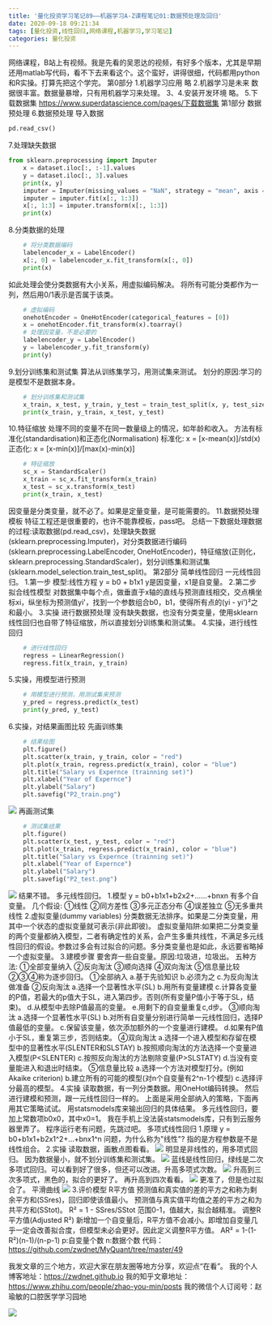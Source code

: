 ```yaml
---
title: '量化投资学习笔记89——机器学习A-Z课程笔记01:数据预处理及回归'
date: 2020-09-18 09:21:34
tags: [量化投资,线性回归,网络课程,机器学习,学习笔记]
categories: 量化投资
---
```

网络课程，B站上有视频。我是先看的吴恩达的视频，有好多个版本，尤其是早期还用matlab写代码，看不下去来看这个。这个蛮好，讲得很细，代码都用python和R实操。打算先把这个学完。
第0部分
1.机器学习应用
略
2.机器学习是未来
数据很丰富。数据量暴增，只有用机器学习来处理。
3、4.安装开发环境
略。
5.下载数据集
https://www.superdatascience.com/pages/下载数据集
第1部分 数据预处理
6.数据预处理
导入数据
```python
pd.read_csv()
```
7.处理缺失数据
```python
from sklearn.preprocessing import Imputer
    x = dataset.iloc[:, :-1].values
    y = dataset.iloc[:, 3].values
    print(x, y)
    imputer = Imputer(missing_values = "NaN", strategy = "mean", axis = 0)
    imputer = imputer.fit(x[:, 1:3])
    x[:, 1:3] = imputer.transform(x[:, 1:3])
    print(x)
```
8.分类数据的处理
```python
    # 将分类数据编码
    labelencoder_x = LabelEncoder()
    x[:, 0] = labelencoder_x.fit_transform(x[:, 0])
    print(x)
```
如此处理会使分类数据有大小关系，用虚拟编码解决。
将所有可能分类都作为一列，然后用0/1表示是否属于该类。
```python
    # 虚拟编码
    onehotEncoder = OneHotEncoder(categorical_features = [0])
    x = onehotEncoder.fit_transform(x).toarray()
    # 处理因变量，不是必要的
    labelencoder_y = LabelEncoder()
    y = labelencoder_y.fit_transform(y)
    print(y)
```
9.划分训练集和测试集
算法从训练集学习，用测试集来测试。
划分的原因:学习的是模型不是数据本身。
```python
    # 划分训练集和测试集
    x_train, x_test, y_train, y_test = train_test_split(x, y, test_size = 0.2, random_state = 0)
    print(x_train, y_train, x_test, y_test)
```
10.特征缩放
处理不同的变量不在同一数量级上的情况，如年龄和收入。
方法有标准化(standardisation)和正态化(Normalisation)
标准化: x = [x-mean(x)]/std(x)
正态化: x = [x-min(x)]/[max(x)-min(x)]
```python
    # 特征缩放
    sc_x = StandardScaler()
    x_train = sc_x.fit_transform(x_train)
    x_test = sc_x.transform(x_test)
    print(x_train, x_test)
```
因变量是分类变量，就不必了。如果是定量变量，是可能需要的。
11.数据预处理模板
特征工程还是很重要的，也许不能靠模板，pass吧。
总结一下数据处理数据的过程:读取数据(pd.read_csv)，处理缺失数据(sklearn.preprocessing.Imputer)，对分类数据进行编码(sklearn.preprocessing.LabelEncoder, OneHotEncoder)，特征缩放(正则化，sklearn.preprocessing.StandardScaler)，划分训练集和测试集(sklearn.model_selection.train_test_split)。
第2部分 简单线性回归
一元线性回归。
1.第一步
模型:线性方程
y = b0 + b1x1
y是因变量，x1是自变量。
2.第二步
拟合线性模型
对数据集中每个点，做垂直于x轴的直线与预测直线相交，交点横坐标xi，纵坐标为预测值yi'，找到一个参数组合b0，b1，使得所有点的(yi - yi')²之和最小。
3.实操
进行数据预处理
没有缺失数据，也没有分类变量，使用sklearn线性回归也自带了特征缩放，所以直接划分训练集和测试集。
4.实操，进行线性回归
```python
    # 进行线性回归
    regress = LinearRegression()
    regress.fit(x_train, y_train)
```
5.实操，用模型进行预测
```python
    # 用模型进行预测，用测试集来预测
    y_pred = regress.predict(x_test)
    print(y_pred, y_test)
```
6.实操，对结果画图比较
先画训练集
```python
    # 结果绘图
    plt.figure()
    plt.scatter(x_train, y_train, color = "red")
    plt.plot(x_train, regress.predict(x_train), color = "blue")
    plt.title("Salary vs Expernce (trainning set)")
    plt.xlabel("Year of Expernce")
    plt.ylabel("Salary")
    plt.savefig("P2_train.png")
```
![](https://zymblog-1258069789.cos.ap-chengdu.myqcloud.com/blog0178-QTLearn/62/01.png)
再画测试集
```python
    # 测试集结果
    plt.figure()
    plt.scatter(x_test, y_test, color = "red")
    plt.plot(x_train, regress.predict(x_train), color = "blue")
    plt.title("Salary vs Expernce (trainning set)")
    plt.xlabel("Year of Expernce")
    plt.ylabel("Salary")
    plt.savefig("P2_test.png")
```
![](https://zymblog-1258069789.cos.ap-chengdu.myqcloud.com/blog0178-QTLearn/62/02.png)
结果不错。
多元线性回归。
1.模型
y = b0+b1x1+b2x2+……+bnxn
有多个自变量。
几个假设:
①线性
②同方差性
③多元正态分布
④误差独立
⑤无多重共线性
2.虚拟变量(dummy variables)
分类数据无法排序。如果是二分类变量，用其中一个状态的虚拟变量就可表示(非此即彼)。
虚拟变量陷阱:如果把二分类变量的两个变量都纳入模型，二者有确定性的关系，会产生多重共线性，不满足多元线性回归的假设。参数过多会有过拟合的问题。多分类变量也是如此，永远要省略掉一个虚拟变量。
3.建模步骤
要舍弃一些自变量。原因:垃圾进，垃圾出。
五种方法:
①全部变量纳入
②反向淘汰
③顺向选择
④双向淘汰
⑤信息量比较
②③④称为逐步回归。
①全部纳入
a.基于先验知识
b.必须为之
c.为反向淘汰做准备
②反向淘汰
a.选择一个显著性水平(SL)
b.用所有变量建模
c.计算各变量的P值，若最大的p值大于SL，进入第四步。否则(所有变量P值小于等于SL，结束)。
d.从模型中去除P值最高的变量。
e.用剩下的自变量重复c,d步。
③顺向淘汰
a.选择一个显著性水平(SL)
b.对所有自变量分别进行简单一元线性回归，选择P值最低的变量。
c.保留该变量，依次添加额外的一个变量进行建模。
d.如果有P值小于SL，重复第三步，否则结束。
④双向淘汰
a.选择一个进入模型和存留在模型中的显著性水平(SLENTER和SLSTAY)
b.按照顺向淘汰的方法选择一个变量进入模型(P<SLENTER)
c.按照反向淘汰的方法剔除变量(P>SLSTATY)
d.当没有变量能进入和退出时结束。
⑤信息量比较
a.选择一个方法对模型打分。(例如Akaike criterion)
b.建立所有的可能的模型(对n个自变量有2^n-1个模型)
c.选择评分最高的模型。
4.实操
读取数据，有一列分类数据。用OneHot编码转换。
然后进行建模和预测，跟一元线性回归一样的。
上面是采用全部纳入的策略，下面再用其它策略试试。
用statsmodels库来输出回归的具体结果。
多元线性回归，要加上常数项b0x0，其中x0=1。
我在手机上没法装statsmodels库，只有到云服务器里弄了。
程序运行老有问题，先跳过吧。
多项式线性回归
1.原理
y = b0+b1x1+b2x1^2+…+bnx1^n
问题，为什么称为"线性"?
指的是方程参数是不是线性组合。
2.实操
读取数据，画散点图看看。
![](https://zymblog-1258069789.cos.ap-chengdu.myqcloud.com/blog0178-QTLearn/62/03.png)
明显是非线性的，用多项式回归。
因为数据量小，就不划分训练集和测试集。
![](https://zymblog-1258069789.cos.ap-chengdu.myqcloud.com/blog0178-QTLearn/62/04.png)
蓝线是线性回归，绿线是二次多项式回归。可以看到好了很多，但还可以改进。升高多项式次数。
![](https://zymblog-1258069789.cos.ap-chengdu.myqcloud.com/blog0178-QTLearn/62/05.png)
升高到三次多项式，黑色的，拟合的更好了。
再升高到四次看看。
![](https://zymblog-1258069789.cos.ap-chengdu.myqcloud.com/blog0178-QTLearn/62/06.png)
更准了，但是也过拟合了。
平滑曲线
![](https://zymblog-1258069789.cos.ap-chengdu.myqcloud.com/blog0178-QTLearn/62/07.png)
3.评价模型
R平方值
预测值和真实值的差的平方之和称为剩余平方和(SSres)，回归即使该值最小。
预测值与真实值平均值之差的平方之和为共平方和(SStot)。
R² = 1 - SSres/SStot
范围0-1，值越大，拟合越精准。
调整R平方值(Adjusted R²)
新增加一个自变量后，R平方值不会减小。即增加自变量几乎一定会改善拟合度，但模型未必会更好。因此定义调整R平方值。
AR² = 1-(1-R²)(n-1)/(n-p-1)
p:自变量个数
n:数据个数
代码：https://github.com/zwdnet/MyQuant/tree/master/49





我发文章的三个地方，欢迎大家在朋友圈等地方分享，欢迎点“在看”。
我的个人博客地址：https://zwdnet.github.io
我的知乎文章地址： https://www.zhihu.com/people/zhao-you-min/posts
我的微信个人订阅号：赵瑜敏的口腔医学学习园地


![](https://zymblog-1258069789.cos.ap-chengdu.myqcloud.com/other/wx.jpg)